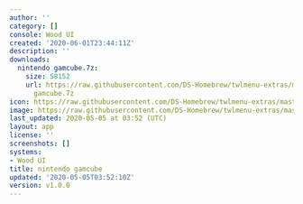 ```yaml
---
author: ''
category: []
console: Wood UI
created: '2020-06-01T23:44:11Z'
description: ''
downloads:
  nintendo gamcube.7z:
    size: 58152
    url: https://raw.githubusercontent.com/DS-Homebrew/twlmenu-extras/master/_nds/TWiLightMenu/akmenu/themes/nintendo
      gamcube.7z
icon: https://raw.githubusercontent.com/DS-Homebrew/twlmenu-extras/master/_nds/TWiLightMenu/akmenu/themes/meta/nintendo%20gamcube/icon.png
image: https://raw.githubusercontent.com/DS-Homebrew/twlmenu-extras/master/_nds/TWiLightMenu/akmenu/themes/meta/nintendo%20gamcube/icon.png
last_updated: 2020-05-05 at 03:52 (UTC)
layout: app
license: ''
screenshots: []
systems:
- Wood UI
title: nintendo gamcube
updated: '2020-05-05T03:52:10Z'
version: v1.0.0
---
```


